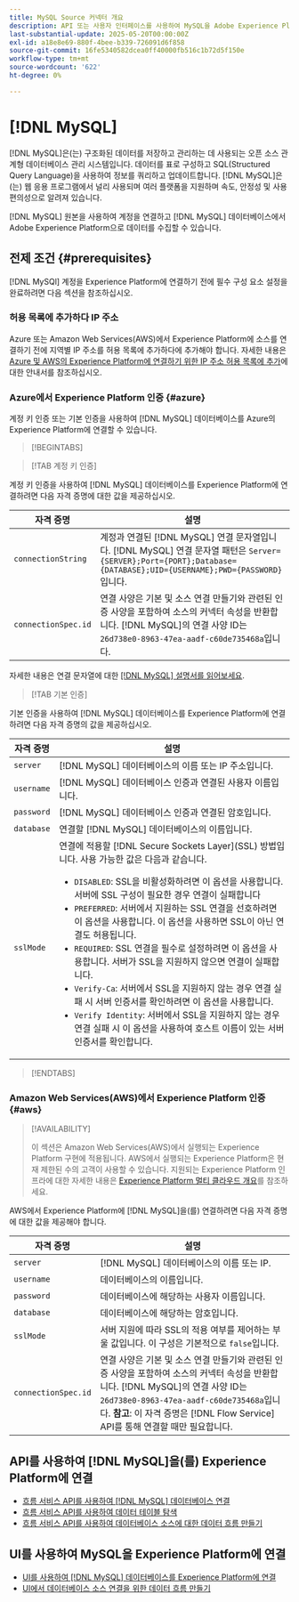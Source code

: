```yaml
---
title: MySQL Source 커넥터 개요
description: API 또는 사용자 인터페이스를 사용하여 MySQL을 Adobe Experience Platform에 연결하는 방법에 대해 알아봅니다.
last-substantial-update: 2025-05-20T00:00:00Z
exl-id: a18e8e69-880f-4bee-b339-726091d6f858
source-git-commit: 16fe5340582dcea0ff40000fb516c1b72d5f150e
workflow-type: tm+mt
source-wordcount: '622'
ht-degree: 0%

---
```


# [!DNL MySQL]

[!DNL MySQL]은(는) 구조화된 데이터를 저장하고 관리하는 데 사용되는 오픈 소스 관계형 데이터베이스 관리 시스템입니다. 데이터를 표로 구성하고 SQL(Structured Query Language)을 사용하여 정보를 쿼리하고 업데이트합니다. [!DNL MySQL]은(는) 웹 응용 프로그램에서 널리 사용되며 여러 플랫폼을 지원하며 속도, 안정성 및 사용 편의성으로 알려져 있습니다.

[!DNL MySQL] 원본을 사용하여 계정을 연결하고 [!DNL MySQL] 데이터베이스에서 Adobe Experience Platform으로 데이터를 수집할 수 있습니다.

## 전제 조건 {#prerequisites}

[!DNL MySQl] 계정을 Experience Platform에 연결하기 전에 필수 구성 요소 설정을 완료하려면 다음 섹션을 참조하십시오.

### 허용 목록에 추가하다 IP 주소

Azure 또는 Amazon Web Services(AWS)에서 Experience Platform에 소스를 연결하기 전에 지역별 IP 주소를 허용 목록에 추가하다에 추가해야 합니다. 자세한 내용은 [Azure 및 AWS의 Experience Platform에 연결하기 위한 IP 주소 허용 목록에 추가](../../ip-address-allow-list.md)에 대한 안내서를 참조하십시오.

### Azure에서 Experience Platform 인증 {#azure}

계정 키 인증 또는 기본 인증을 사용하여 [!DNL MySQL] 데이터베이스를 Azure의 Experience Platform에 연결할 수 있습니다.

>[!BEGINTABS]

>[!TAB 계정 키 인증]

계정 키 인증을 사용하여 [!DNL MySQL] 데이터베이스를 Experience Platform에 연결하려면 다음 자격 증명에 대한 값을 제공하십시오.

| 자격 증명 | 설명 |
| --- | --- |
| `connectionString` | 계정과 연결된 [!DNL MySQL] 연결 문자열입니다. [!DNL MySQL] 연결 문자열 패턴은 `Server={SERVER};Port={PORT};Database={DATABASE};UID={USERNAME};PWD={PASSWORD}`입니다. |
| `connectionSpec.id` | 연결 사양은 기본 및 소스 연결 만들기와 관련된 인증 사양을 포함하여 소스의 커넥터 속성을 반환합니다. [!DNL MySQL]의 연결 사양 ID는 `26d738e0-8963-47ea-aadf-c60de735468a`입니다. |

자세한 내용은 연결 문자열에 대한 [[!DNL MySQL] 설명서를 읽어보세요](https://dev.mysql.com/doc/connector-net/en/connector-net-connections-string.html).

>[!TAB 기본 인증]

기본 인증을 사용하여 [!DNL MySQL] 데이터베이스를 Experience Platform에 연결하려면 다음 자격 증명의 값을 제공하십시오.

| 자격 증명 | 설명 |
| --- | --- |
| `server` | [!DNL MySQL] 데이터베이스의 이름 또는 IP 주소입니다. |
| `username` | [!DNL MySQL] 데이터베이스 인증과 연결된 사용자 이름입니다. |
| `password` | [!DNL MySQL] 데이터베이스 인증과 연결된 암호입니다. |
| `database` | 연결할 [!DNL MySQL] 데이터베이스의 이름입니다. |
| `sslMode` | 연결에 적용할 [!DNL Secure Sockets Layer]&#x200B;(SSL) 방법입니다. 사용 가능한 값은 다음과 같습니다. <ul><li>`DISABLED`: SSL을 비활성화하려면 이 옵션을 사용합니다. 서버에 SSL 구성이 필요한 경우 연결이 실패합니다</li><li>`PREFERRED`: 서버에서 지원하는 SSL 연결을 선호하려면 이 옵션을 사용합니다. 이 옵션을 사용하면 SSL이 아닌 연결도 허용됩니다.</li><li>`REQUIRED`: SSL 연결을 필수로 설정하려면 이 옵션을 사용합니다. 서버가 SSL을 지원하지 않으면 연결이 실패합니다.</li><li>`Verify-Ca`: 서버에서 SSL을 지원하지 않는 경우 연결 실패 시 서버 인증서를 확인하려면 이 옵션을 사용합니다.</li><li>`Verify Identity`: 서버에서 SSL을 지원하지 않는 경우 연결 실패 시 이 옵션을 사용하여 호스트 이름이 있는 서버 인증서를 확인합니다.</li></ul> |

>[!ENDTABS]

### Amazon Web Services(AWS)에서 Experience Platform 인증 {#aws}

>[!AVAILABILITY]
>
>이 섹션은 Amazon Web Services(AWS)에서 실행되는 Experience Platform 구현에 적용됩니다. AWS에서 실행되는 Experience Platform은 현재 제한된 수의 고객이 사용할 수 있습니다. 지원되는 Experience Platform 인프라에 대한 자세한 내용은 [Experience Platform 멀티 클라우드 개요](../../../landing/multi-cloud.md)를 참조하세요.

AWS에서 Experience Platform에 [!DNL MySQL]을(를) 연결하려면 다음 자격 증명에 대한 값을 제공해야 합니다.

| 자격 증명 | 설명 |
| --- | --- |
| `server` | [!DNL MySQL] 데이터베이스의 이름 또는 IP. |
| `username` | 데이터베이스의 이름입니다. |
| `password` | 데이터베이스에 해당하는 사용자 이름입니다. |
| `database` | 데이터베이스에 해당하는 암호입니다. |
| `sslMode` | 서버 지원에 따라 SSL의 적용 여부를 제어하는 부울 값입니다. 이 구성은 기본적으로 `false`입니다. |
| `connectionSpec.id` | 연결 사양은 기본 및 소스 연결 만들기와 관련된 인증 사양을 포함하여 소스의 커넥터 속성을 반환합니다. [!DNL MySQL]의 연결 사양 ID는 `26d738e0-8963-47ea-aadf-c60de735468a`입니다. **참고**: 이 자격 증명은 [!DNL Flow Service] API를 통해 연결할 때만 필요합니다. |

## API를 사용하여 [!DNL MySQL]을(를) Experience Platform에 연결

- [흐름 서비스 API를 사용하여  [!DNL MySQL] 데이터베이스 연결](../../tutorials/api/create/databases/mysql.md)
- [흐름 서비스 API를 사용하여 데이터 테이블 탐색](../../tutorials/api/explore/tabular.md)
- [흐름 서비스 API를 사용하여 데이터베이스 소스에 대한 데이터 흐름 만들기](../../tutorials/api/collect/database-nosql.md)

## UI를 사용하여 MySQL을 Experience Platform에 연결

- [UI를 사용하여  [!DNL MySQL] 데이터베이스를 Experience Platform에 연결](../../tutorials/ui/create/databases/mysql.md)
- [UI에서 데이터베이스 소스 연결을 위한 데이터 흐름 만들기](../../tutorials/ui/dataflow/databases.md)
